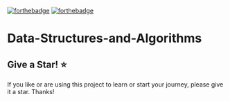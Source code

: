 [![forthebadge](https://forthebadge.com/images/badges/built-with-love.svg)](https://forthebadge.com)
[![forthebadge](https://forthebadge.com/images/badges/uses-badges.svg)](https://forthebadge.com)

# Data-Structures-and-Algorithms

## Give a Star! :star:

If you like or are using this project to learn or start your journey, please give it a star. Thanks!